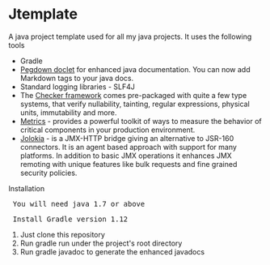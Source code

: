 Jtemplate
=========

A java project template used for all my java projects. It uses the following tools

  * Gradle 
  * [Pegdown doclet](https://github.com/Abnaxos/pegdown-doclet) for enhanced java documentation. You can now add Markdown tags to your java docs.
  * Standard logging libraries - SLF4J
  * The [Checker framework](http://types.cs.washington.edu/checker-framework/) comes pre-packaged with quite a few type systems, that verify nullability, tainting, regular expressions, physical units, immutability and more.
  * [Metrics](http://metrics.codahale.com/) - provides a powerful toolkit of ways to measure the behavior of critical components in your production environment.
  * [Jolokia](http://www.jolokia.org/index.html) - is a JMX-HTTP bridge giving an alternative to JSR-160 connectors. It is an agent based approach with support for many platforms. In addition to basic JMX operations it enhances JMX remoting with unique features like bulk requests and fine grained security policies.
  
Installation

   <pre> You will need java 1.7 or above </pre>
   <pre> Install Gradle version 1.12 </pre>
   
  1. Just clone this repository
  2. Run gradle run under the project's root directory
  3. Run gradle javadoc to generate the enhanced javadocs
  

